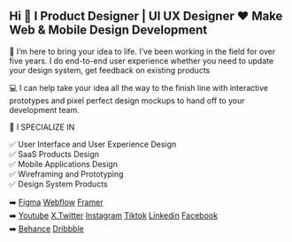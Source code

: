 ## Hi 👋 I Product Designer | UI UX Designer ❤️ Make Web & Mobile Design Development

🎨 I’m here to bring your idea to life. I’ve been working in the field for over five years. I do end-to-end user experience whether you need to update your design system, get feedback on existing products  

💻 I can help take your idea all the way to the finish line with interactive prototypes and pixel perfect design mockups to hand off to your development team.  

👑 I SPECIALIZE IN   

✅ User Interface and User Experience Design  
✅ SaaS Products Design  
✅ Mobile Applications Design  
✅ Wireframing and Prototyping  
✅ Design System Products

➡️
[Figma](https://www.figma.com/@mahmoudwahieby) 
[Webflow](https://www.figma.com/@mahmoudwahieby) 
[Framer](https://www.figma.com/@mahmoudwahieby)  
➡️
[Youtube](https://www.youtube.com/@mahmoudwahieby) 
[X,Twitter](https://x.com/mahmoudwahieby) 
[Instagram](https://www.instagram.com/mahmoudwahieby/) 
[Tiktok](https://www.tiktok.com/@mahmoudwahieby) 
[Linkedin](https://www.linkedin.com/in/mahmoudwahieby/) 
[Facebook](https://www.facebook.com/MahmoudWahieby)  
➡️
[Behance](https://www.behance.net/mahmoudwahieby) 
[Dribbble](https://dribbble.com/mahmoudwahieby)
